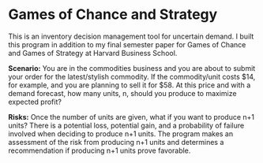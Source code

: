 Games of Chance and Strategy
========================

This is an inventory decision management tool for uncertain demand. I built this program in addition to my final semester paper for Games of Chance and Games of Strategy at Harvard Business School. 

**Scenario:** You are in the commodities business and you are about to submit your order for the latest/stylish commodity. If the commodity/unit costs $14, for example, and you are planning to sell it for $58. At this price and with a demand forecast, how many units, n, should you produce to maximize expected profit?

**Risks:** Once the number of units are given, what if you want to produce n+1 units? There is a potential loss, potential gain, and a probability of failure involved when deciding to produce n+1 units. The program makes an assessment of the risk from producing n+1 units and determines a recommendation if producing n+1 units prove favorable.

